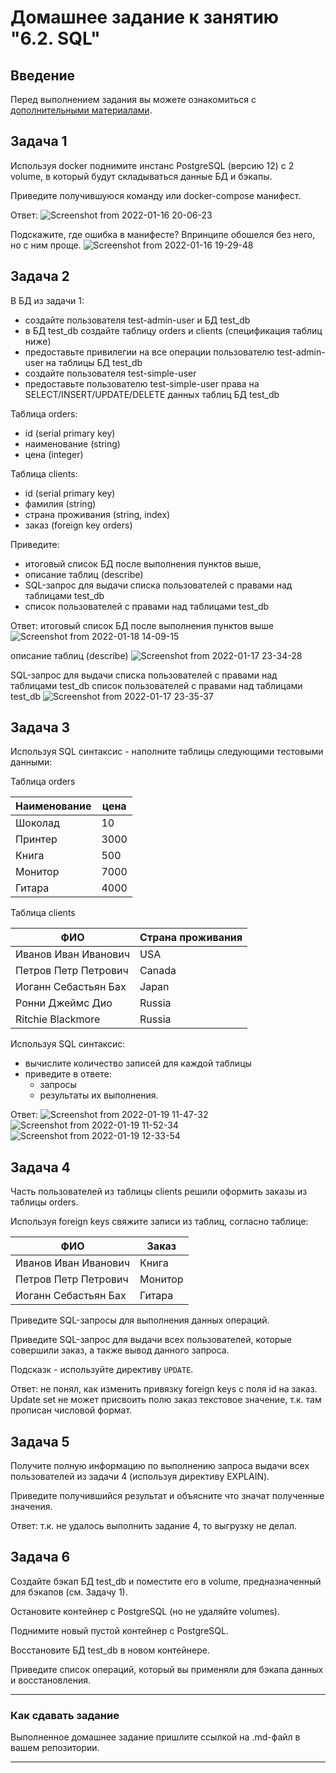 # Домашнее задание к занятию "6.2. SQL"

## Введение

Перед выполнением задания вы можете ознакомиться с 
[дополнительными материалами](https://github.com/netology-code/virt-homeworks/tree/master/additional/README.md).

## Задача 1

Используя docker поднимите инстанс PostgreSQL (версию 12) c 2 volume, 
в который будут складываться данные БД и бэкапы.

Приведите получившуюся команду или docker-compose манифест.

Ответ:
![Screenshot from 2022-01-16 20-06-23](https://user-images.githubusercontent.com/89036206/149670142-52c81388-6ea3-4d51-8745-1c7f545d3dda.png)

Подскажите, где ошибка в манифесте? Впринципе обошелся без него, но с ним проще.
![Screenshot from 2022-01-16 19-29-48](https://user-images.githubusercontent.com/89036206/150637144-9404d2fc-5499-4fbc-a54a-f9e24c8fa081.png)


## Задача 2

В БД из задачи 1: 
- создайте пользователя test-admin-user и БД test_db
- в БД test_db создайте таблицу orders и clients (спeцификация таблиц ниже)
- предоставьте привилегии на все операции пользователю test-admin-user на таблицы БД test_db
- создайте пользователя test-simple-user  
- предоставьте пользователю test-simple-user права на SELECT/INSERT/UPDATE/DELETE данных таблиц БД test_db

Таблица orders:
- id (serial primary key)
- наименование (string)
- цена (integer)

Таблица clients:
- id (serial primary key)
- фамилия (string)
- страна проживания (string, index)
- заказ (foreign key orders)

Приведите:
- итоговый список БД после выполнения пунктов выше,
- описание таблиц (describe)
- SQL-запрос для выдачи списка пользователей с правами над таблицами test_db
- список пользователей с правами над таблицами test_db

Ответ:
итоговый список БД после выполнения пунктов выше
![Screenshot from 2022-01-18 14-09-15](https://user-images.githubusercontent.com/89036206/149926376-1cc793ea-fa16-4cd0-b459-ae3367055d58.png)

описание таблиц (describe)
![Screenshot from 2022-01-17 23-34-28](https://user-images.githubusercontent.com/89036206/149949679-871f10bb-8f4c-4227-a5bf-20e8fe6b5b51.png)

SQL-запрос для выдачи списка пользователей с правами над таблицами test_db
список пользователей с правами над таблицами test_db
![Screenshot from 2022-01-17 23-35-37](https://user-images.githubusercontent.com/89036206/149949799-a3140a64-4978-4a5a-8e77-9186ccc18d2b.png)


## Задача 3

Используя SQL синтаксис - наполните таблицы следующими тестовыми данными:

Таблица orders

|Наименование|цена|
|------------|----|
|Шоколад| 10 |
|Принтер| 3000 |
|Книга| 500 |
|Монитор| 7000|
|Гитара| 4000|

Таблица clients

|ФИО|Страна проживания|
|------------|----|
|Иванов Иван Иванович| USA |
|Петров Петр Петрович| Canada |
|Иоганн Себастьян Бах| Japan |
|Ронни Джеймс Дио| Russia|
|Ritchie Blackmore| Russia|

Используя SQL синтаксис:
- вычислите количество записей для каждой таблицы 
- приведите в ответе:
    - запросы 
    - результаты их выполнения.

Ответ:
![Screenshot from 2022-01-19 11-47-32](https://user-images.githubusercontent.com/89036206/150096810-ab1f02d5-ca97-4970-9ec8-cb8f0e8d4729.png)
![Screenshot from 2022-01-19 11-52-34](https://user-images.githubusercontent.com/89036206/150096826-05146e37-9f99-4ccd-9aec-433553a2cd93.png)
![Screenshot from 2022-01-19 12-33-54](https://user-images.githubusercontent.com/89036206/150103549-4c9e12a9-ffaa-47c4-accf-9c87e8c99b37.png)


## Задача 4

Часть пользователей из таблицы clients решили оформить заказы из таблицы orders.

Используя foreign keys свяжите записи из таблиц, согласно таблице:

|ФИО|Заказ|
|------------|----|
|Иванов Иван Иванович| Книга |
|Петров Петр Петрович| Монитор |
|Иоганн Себастьян Бах| Гитара |

Приведите SQL-запросы для выполнения данных операций.

Приведите SQL-запрос для выдачи всех пользователей, которые совершили заказ, а также вывод данного запроса.
 
Подсказк - используйте директиву `UPDATE`.

Ответ: не понял, как изменить привязку foreign keys с поля id на заказ. Update set не может присвоить полю заказ текстовое значение, т.к. там прописан числовой формат.


## Задача 5

Получите полную информацию по выполнению запроса выдачи всех пользователей из задачи 4 
(используя директиву EXPLAIN).

Приведите получившийся результат и объясните что значат полученные значения.

Ответ: т.к. не удалось выполнить задание 4, то выгрузку не делал.

## Задача 6

Создайте бэкап БД test_db и поместите его в volume, предназначенный для бэкапов (см. Задачу 1).

Остановите контейнер с PostgreSQL (но не удаляйте volumes).

Поднимите новый пустой контейнер с PostgreSQL.

Восстановите БД test_db в новом контейнере.

Приведите список операций, который вы применяли для бэкапа данных и восстановления. 

---

### Как cдавать задание

Выполненное домашнее задание пришлите ссылкой на .md-файл в вашем репозитории.

---
